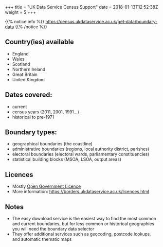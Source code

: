 +++
title = "UK Data Service Census Support"
date =  2018-01-13T12:52:38Z
weight = 5
+++

{{% notice info %}}
https://census.ukdataservice.ac.uk/get-data/boundary-data
{{% /notice %}}

## Country(ies) available

- England
- Wales
- Scotland
- Northern Ireland
- Great Britain
- United Kingdom

## Dates covered:

- current
- census years (2011, 2001, 1991...)
- historical to pre-1971

## Boundary types:

- geographical boundaries (the coastline)
- administrative boundaries (regions, local authority district, parishes)
- electoral boundaries (electoral wards, parliamentary constituencies)
- statistical building blocks (MSOA, LSOA, output areas)

## Licences

- Mostly [Open Government Licence](http://www.nationalarchives.gov.uk/doc/open-government-licence/version/3/)
- More information: https://borders.ukdataservice.ac.uk/licences.html

## Notes

- The easy download service is the easiest way to find the most common and current boundaries, but for less common or historical geographies you will need the boundary data selector
- They offer additional services such as geocoding, postcode lookups, and automatic thematic maps
